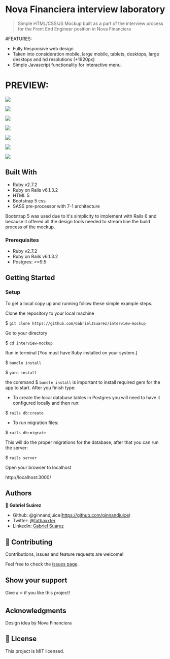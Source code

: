 # Nova Financiera interview laboratory

> Simple HTML/CSS/JS Mockup built as a part of the interview process for the Front End Engineer position in Nova Financiera

#FEATURES:

- Fully Responsive web design
- Taken into consideration mobile, large mobile, tablets, desktops, large desktops and hd resolutions (+1920px)
- Simple Javascript functionality for interactive menu.


# PREVIEW:

![](https://github.com/GabrielJSuarez/interview-mockup/blob/check/public/1.png)

![](https://github.com/GabrielJSuarez/interview-mockup/blob/check/public/2.png)

![](https://github.com/GabrielJSuarez/interview-mockup/blob/check/public/3.png)

![](https://github.com/GabrielJSuarez/interview-mockup/blob/check/public/4.png)

![](https://github.com/GabrielJSuarez/interview-mockup/blob/check/public/5.png)

![](https://github.com/GabrielJSuarez/interview-mockup/blob/check/public/6.png)

![](https://github.com/GabrielJSuarez/interview-mockup/blob/check/public/7.png)

## Built With

- Ruby v2.7.2
- Ruby on Rails v6.1.3.2
- HTML 5
- Bootstrap 5 css
- SASS pre-processor with 7-1 architecture

Bootstrap 5 was used due to it's simplicity to implement with Rails 6 and because it offered all the design tools needed to stream line the build process of the mockup.

### Prerequisites

- Ruby v2.7.2
- Ruby on Rails v6.1.3.2
- Postgres: >=9.5

## Getting Started

### Setup

To get a local copy up and running follow these simple example steps.

Clone the repository to your local machine

$ `git clone https://github.com/GabrielJSuarez/interview-mockup`

Go to your directory

$ `cd interview-mockup`

Run in terminal [You must have Ruby installed on your system.]

$ `bundle install`

$ `yarn install`

the command $ `bundle install` is important to install required gem for the app to start. After you finish type:

- To create the local database tables in Postgres you will need to have it configured locally and then run:

$ `rails db:create`

- To run migration files:

$ `rails db:migrate`

This will do the proper migrations for the database, after that you can run the server:

$ `rails server`

Open your browser to localhost

http://localhost:3000/

## Authors

👤 **Gabriel Suárez**

- Github: @ginnandjuice(https://github.com/ginnandjuice)
- Twitter: [@fatbaxxter](https://twitter.com/fatbaxxter)
- Linkedin: [Gabriel Suárez](https://www.linkedin.com/in/gabriel-ginn-suarez/)

## 🤝 Contributing

Contributions, issues and feature requests are welcome!

Feel free to check the [issues page](issues/).

## Show your support

Give a ⭐️ if you like this project!

## Acknowledgments

Design idea by Nova Financiera

## 📝 License

This project is MIT licensed.

